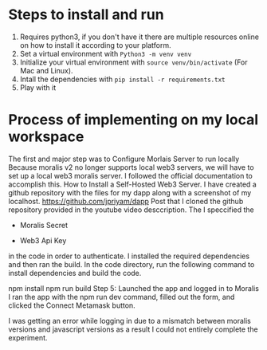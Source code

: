 # Steps to install and run
1. Requires python3, if you don't have it there are multiple resources online on how to install it according to your platform.
2. Set a virtual environment with `Python3 -m venv venv`
3. Initialize your virtual environment with `source venv/bin/activate` (For Mac and Linux).
4. Intall the dependencies with `pip install -r requirements.txt`
5. Play with it

# Process of implementing on my local workspace
The first and major step was to Configure Morlais Server to run locally
Because moralis v2 no longer supports local web3 servers, we will have to set up a local web3 moralis server. I followed the official documentation to accomplish this. How to Install a Self-Hosted Web3 Server.
I have created a github repository with the files for my dapp along with a screenshot of my localhost.
https://github.com/jpriyam/dapp
Post that I cloned the github repository provided in the youtube video desccription.
The I speccified the 
- Moralis Secret

- Web3 Api Key

in the code in order to authenticate.
I installed the required dependencies and then ran the build.
In the code directory, run the following command to install dependencies and build the code.

npm install npm run build Step 5: Launched the app and logged in to Moralis
I ran the app with the npm run dev command, filled out the form, and clicked the Connect Metamask button.

I was getting an error while logging in due to a mismatch between moralis versions and javascript versions as a result I could not entirely complete the experiment.
